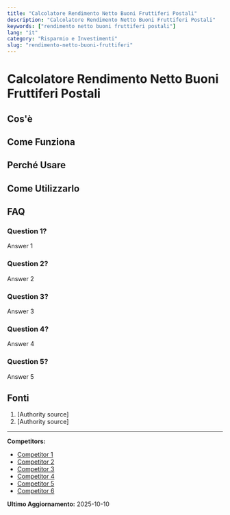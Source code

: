 ```yaml
---
title: "Calcolatore Rendimento Netto Buoni Fruttiferi Postali"
description: "Calcolatore Rendimento Netto Buoni Fruttiferi Postali"
keywords: ["rendimento netto buoni fruttiferi postali"]
lang: "it"
category: "Risparmio e Investimenti"
slug: "rendimento-netto-buoni-fruttiferi"
---
```


# Calcolatore Rendimento Netto Buoni Fruttiferi Postali

<!-- TODO: Add introduction -->

## Cos'è

<!-- TODO: Explain what this calculator does -->

## Come Funziona

<!-- TODO: Explain methodology -->

## Perché Usare

<!-- TODO: List benefits -->

## Come Utilizzarlo

<!-- TODO: Step-by-step guide -->

## FAQ

### Question 1?
Answer 1

### Question 2?
Answer 2

### Question 3?
Answer 3

### Question 4?
Answer 4

### Question 5?
Answer 5

## Fonti

1. [Authority source]
2. [Authority source]

---

**Competitors:**
- [Competitor 1](https://www.cdp.it/sitointernet/it/calcolo_dei_rendimenti.page)
- [Competitor 2](https://buonielibretti.poste.it/buoni-fruttiferi-postali/)
- [Competitor 3](https://buonielibretti.poste.it/buoni-fruttiferi-postali/buono-ordinario/)
- [Competitor 4](https://buonielibretti.poste.it/buoni-fruttiferi-postali/buono-3x4/)
- [Competitor 5](https://www.posteitaliane.it/educazione-finanziaria/calcolatore-interessi)
- [Competitor 6](https://www.empathy-money.com/calcolo-buoni-fruttiferi-postali/)

**Ultimo Aggiornamento:** 2025-10-10
